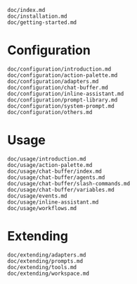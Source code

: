 ```{.include}
doc/index.md
doc/installation.md
doc/getting-started.md
```

# Configuration
```{.include shift-heading-level-by=1}
doc/configuration/introduction.md
doc/configuration/action-palette.md
doc/configuration/adapters.md
doc/configuration/chat-buffer.md
doc/configuration/inline-assistant.md
doc/configuration/prompt-library.md
doc/configuration/system-prompt.md
doc/configuration/others.md
```

# Usage
```{.include shift-heading-level-by=1}
doc/usage/introduction.md
doc/usage/action-palette.md
doc/usage/chat-buffer/index.md
doc/usage/chat-buffer/agents.md
doc/usage/chat-buffer/slash-commands.md
doc/usage/chat-buffer/variables.md
doc/usage/events.md
doc/usage/inline-assistant.md
doc/usage/workflows.md
```

# Extending
```{.include shift-heading-level-by=1}
doc/extending/adapters.md
doc/extending/prompts.md
doc/extending/tools.md
doc/extending/workspace.md
```
